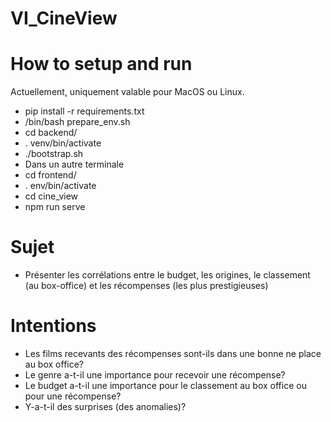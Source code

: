 # VI_CineView

# How to setup and run

Actuellement, uniquement valable pour MacOS ou Linux.

* pip install -r requirements.txt
* /bin/bash prepare_env.sh
* cd backend/
* . venv/bin/activate
* ./bootstrap.sh
* Dans un autre terminale
* cd frontend/
* . env/bin/activate
* cd cine_view
* npm run serve

# Sujet

* Présenter les corrélations entre le budget, les origines, le classement 
(au box-office) et les récompenses (les plus prestigieuses)

# Intentions

* Les films recevants des récompenses sont-ils dans une bonne ne place au box office?
* Le genre a-t-il une importance pour recevoir une récompense?
* Le budget a-t-il une importance pour le classement au box office ou pour une récompense?
* Y-a-t-il des surprises (des anomalies)?

